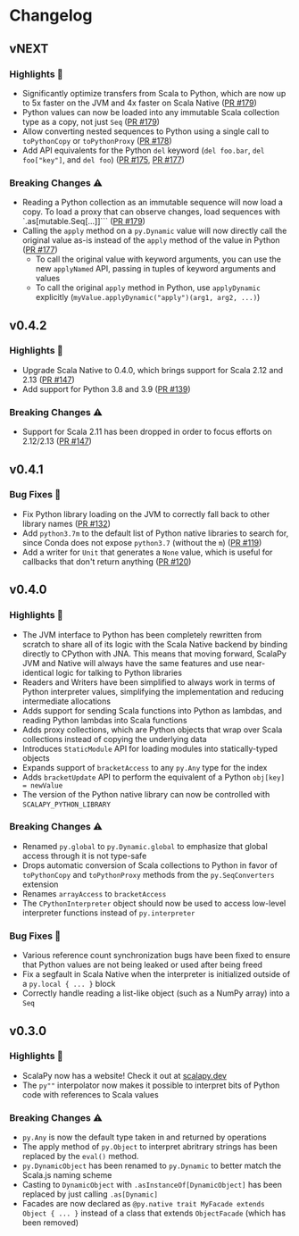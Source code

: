 # Changelog
## vNEXT
### Highlights :tada:
+ Significantly optimize transfers from Scala to Python, which are now up to 5x faster on the JVM and 4x faster on Scala Native ([PR #179](https://github.com/shadaj/scalapy/pull/179))
+ Python values can now be loaded into any immutable Scala collection type as a copy, not just `Seq` ([PR #179](https://github.com/shadaj/scalapy/pull/179))
+ Allow converting nested sequences to Python using a single call to `toPythonCopy` or `toPythonProxy` ([PR #178](https://github.com/shadaj/scalapy/pull/178))
+ Add API equivalents for the Python `del` keyword (`del foo.bar`, `del foo["key"]`, and `del foo`) ([PR #175](https://github.com/shadaj/scalapy/pull/175), [PR #177](https://github.com/shadaj/scalapy/pull/177))

### Breaking Changes :warning:
+ Reading a Python collection as an immutable sequence will now load a copy. To load a proxy that can observe changes, load sequences with `.as[mutable.Seq[...]]``` ([PR #179](https://github.com/shadaj/scalapy/pull/179))
+ Calling the `apply` method on a `py.Dynamic` value will now directly call the original value as-is instead of the `apply` method of the value in Python ([PR #177](https://github.com/shadaj/scalapy/pull/177))
  + To call the original value with keyword arguments, you can use the new `applyNamed` API, passing in tuples of keyword arguments and values
  + To call the original `apply` method in Python, use `applyDynamic` explicitly (`myValue.applyDynamic("apply")(arg1, arg2, ...)`)

## v0.4.2
### Highlights :tada:
+ Upgrade Scala Native to 0.4.0, which brings support for Scala 2.12 and 2.13 ([PR #147](https://github.com/shadaj/scalapy/pull/147))
+ Add support for Python 3.8 and 3.9 ([PR #139](https://github.com/shadaj/scalapy/pull/139))

### Breaking Changes :warning:
+ Support for Scala 2.11 has been dropped in order to focus efforts on 2.12/2.13 ([PR #147](https://github.com/shadaj/scalapy/pull/147))

## v0.4.1
### Bug Fixes :bug:
+ Fix Python library loading on the JVM to correctly fall back to other library names ([PR #132](https://github.com/shadaj/scalapy/pull/132))
+ Add `python3.7m` to the default list of Python native libraries to search for, since Conda does not expose `python3.7` (without the `m`) ([PR #119](https://github.com/shadaj/scalapy/pull/119))
+ Add a writer for `Unit` that generates a `None` value, which is useful for callbacks that don't return anything ([PR #120](https://github.com/shadaj/scalapy/pull/120))

## v0.4.0
### Highlights :tada:
+ The JVM interface to Python has been completely rewritten from scratch to share all of its logic with the Scala Native backend by binding directly to CPython with JNA. This means that moving forward, ScalaPy JVM and Native will always have the same features and use near-identical logic for talking to Python libraries
+ Readers and Writers have been simplified to always work in terms of Python interpreter values, simplifying the implementation and reducing intermediate allocations
+ Adds support for sending Scala functions into Python as lambdas, and reading Python lambdas into Scala functions
+ Adds proxy collections, which are Python objects that wrap over Scala collections instead of copying the underlying data
+ Introduces `StaticModule` API for loading modules into statically-typed objects
+ Expands support of `bracketAccess` to any `py.Any` type for the index
+ Adds `bracketUpdate` API to perform the equivalent of a Python `obj[key] = newValue`
+ The version of the Python native library can now be controlled with `SCALAPY_PYTHON_LIBRARY`

### Breaking Changes :warning:
+ Renamed `py.global` to `py.Dynamic.global` to emphasize that global access through it is not type-safe
+ Drops automatic conversion of Scala collections to Python in favor of `toPythonCopy` and `toPythonProxy` methods from the `py.SeqConverters` extension
+ Renames `arrayAccess` to `bracketAccess`
+ The `CPythonInterpreter` object should now be used to access low-level interpreter functions instead of `py.interpreter`

### Bug Fixes :bug:
+ Various reference count synchronization bugs have been fixed to ensure that Python values are not being leaked or used after being freed
+ Fix a segfault in Scala Native when the interpreter is initialized outside of a `py.local { ... }` block
+ Correctly handle reading a list-like object (such as a NumPy array) into a `Seq`

## v0.3.0
### Highlights :tada:
+ ScalaPy now has a website! Check it out at [scalapy.dev](https://scalapy.dev)
+ The `py""` interpolator now makes it possible to interpret bits of Python code with references to Scala values

### Breaking Changes :warning:
+ `py.Any` is now the default type taken in and returned by operations
+ The apply method of `py.Object` to interpret abritrary strings has been replaced by the `eval()` method.
+ `py.DynamicObject` has been renamed to `py.Dynamic` to better match the Scala.js naming scheme
+ Casting to `DynamicObject` with `.asInstanceOf[DynamicObject]` has been replaced by just calling `.as[Dynamic]`
+ Facades are now declared as `@py.native trait MyFacade extends Object { ... }` instead of a class that extends `ObjectFacade` (which has been removed)
